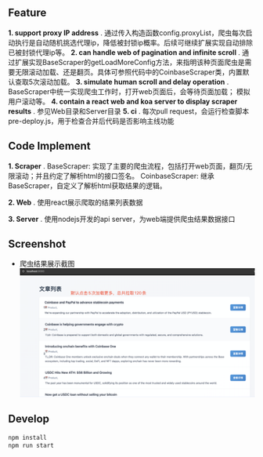 ## Feature
**1. support proxy IP address** . 
通过传入构造函数config.proxyList，爬虫每次启动执行是自动随机挑选代理ip，降低被封锁ip概率。后续可继续扩展实现自动排除已被封锁代理ip等。
**2. can handle web of pagination and infinite scroll** . 
通过扩展实现BaseScraper的getLoadMoreConfig方法，来指明该种页面爬虫是需要无限滚动加载、还是翻页。具体可参照代码中的CoinbaseScraper类，内置默认查取5次滚动加载。
**3. simulate human scroll and delay operation** . 
BaseScraper中统一实现爬虫工作时，打开web页面后，会等待页面加载； 模拟用户滚动等。
**4. contain a react web and koa server to display scraper results** . 
参见Web目录和Server目录
**5. ci** . 
每次pull request，会运行检查脚本pre-deploy.js，用于检查合并后代码是否影响主线功能


## Code Implement
**1. Scraper** . 
BaseScraper: 实现了主要的爬虫流程，包括打开web页面，翻页/无限滚动；并且约定了解析html的接口签名。
CoinbaseScraper: 继承BaseScraper，自定义了解析html获取结果的逻辑。

**2. Web** . 
使用react展示爬取的结果列表数据

**3. Server** . 
使用nodejs开发的api server，为web端提供爬虫结果数据接口


## Screenshot
- 爬虫结果展示截图
![截图](./screenshot1.png)


## Develop
```shell
npm install
npm run start
```

